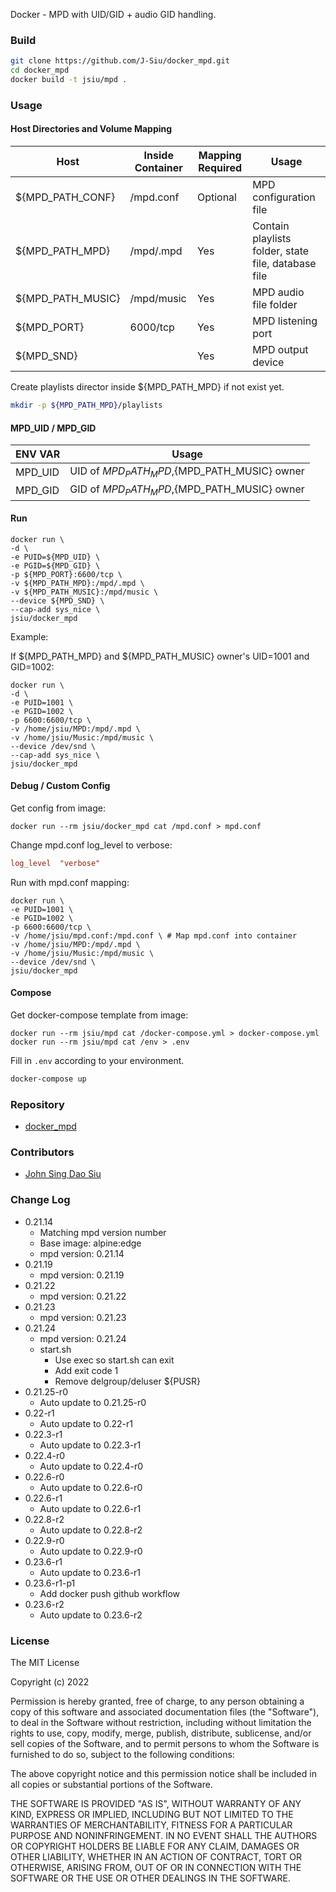 Docker - MPD with UID/GID + audio GID handling.

### Build

```sh
git clone https://github.com/J-Siu/docker_mpd.git
cd docker_mpd
docker build -t jsiu/mpd .
```

### Usage

#### Host Directories and Volume Mapping

Host|Inside Container|Mapping Required|Usage
---|---|---|---
${MPD_PATH_CONF}|/mpd.conf|Optional|MPD configuration file
${MPD_PATH_MPD}|/mpd/.mpd|Yes|Contain playlists folder, state file, database file
${MPD_PATH_MUSIC}|/mpd/music|Yes|MPD audio file folder
${MPD_PORT}|6000/tcp|Yes|MPD listening port
${MPD_SND}||Yes|MPD output device

Create playlists director inside ${MPD_PATH_MPD} if not exist yet.

```sh
mkdir -p ${MPD_PATH_MPD}/playlists
```

#### MPD_UID / MPD_GID

ENV VAR|Usage
---|---
MPD_UID|UID of ${MPD_PATH_MPD},${MPD_PATH_MUSIC} owner
MPD_GID|GID of ${MPD_PATH_MPD},${MPD_PATH_MUSIC} owner

#### Run

```docker
docker run \
-d \
-e PUID=${MPD_UID} \
-e PGID=${MPD_GID} \
-p ${MPD_PORT}:6600/tcp \
-v ${MPD_PATH_MPD}:/mpd/.mpd \
-v ${MPD_PATH_MUSIC}:/mpd/music \
--device ${MPD_SND} \
--cap-add sys_nice \
jsiu/docker_mpd
```

Example:

If ${MPD_PATH_MPD} and ${MPD_PATH_MUSIC} owner's UID=1001 and GID=1002:

```docker
docker run \
-d \
-e PUID=1001 \
-e PGID=1002 \
-p 6600:6600/tcp \
-v /home/jsiu/MPD:/mpd/.mpd \
-v /home/jsiu/Music:/mpd/music \
--device /dev/snd \
--cap-add sys_nice \
jsiu/docker_mpd
```

#### Debug / Custom Config

Get config from image:

```docker
docker run --rm jsiu/docker_mpd cat /mpd.conf > mpd.conf
```

Change mpd.conf log_level to verbose:

```conf
log_level  "verbose"
```

Run with mpd.conf mapping:

```docker
docker run \
-e PUID=1001 \
-e PGID=1002 \
-p 6600:6600/tcp \
-v /home/jsiu/mpd.conf:/mpd.conf \ # Map mpd.conf into container
-v /home/jsiu/MPD:/mpd/.mpd \
-v /home/jsiu/Music:/mpd/music \
--device /dev/snd \
jsiu/docker_mpd
```

#### Compose

Get docker-compose template from image:

```docker
docker run --rm jsiu/mpd cat /docker-compose.yml > docker-compose.yml
docker run --rm jsiu/mpd cat /env > .env
```

Fill in `.env` according to your environment.

```sh
docker-compose up
```

### Repository

- [docker_mpd](https://github.com/J-Siu/docker_mpd)

### Contributors

- [John Sing Dao Siu](https://github.com/J-Siu)

### Change Log

- 0.21.14
  - Matching mpd version number
  - Base image: alpine:edge
  - mpd version: 0.21.14
- 0.21.19
  - mpd version: 0.21.19
- 0.21.22
  - mpd version: 0.21.22
- 0.21.23
  - mpd version: 0.21.23
- 0.21.24
  - mpd version: 0.21.24
  - start.sh
    - Use exec so start.sh can exit
    - Add exit code 1
    - Remove delgroup/deluser ${PUSR}
- 0.21.25-r0
  - Auto update to 0.21.25-r0
- 0.22-r1
  - Auto update to 0.22-r1
- 0.22.3-r1
  - Auto update to 0.22.3-r1
- 0.22.4-r0
  - Auto update to 0.22.4-r0
- 0.22.6-r0
  - Auto update to 0.22.6-r0
- 0.22.6-r1
  - Auto update to 0.22.6-r1
- 0.22.8-r2
  - Auto update to 0.22.8-r2
- 0.22.9-r0
  - Auto update to 0.22.9-r0
- 0.23.6-r1
  - Auto update to 0.23.6-r1
- 0.23.6-r1-p1
  - Add docker push github workflow
- 0.23.6-r2
  - Auto update to 0.23.6-r2
<!--CHANGE-LOG-END-->

### License

The MIT License

Copyright (c) 2022

Permission is hereby granted, free of charge, to any person obtaining a copy of this software and associated documentation files (the "Software"), to deal in the Software without restriction, including without limitation the rights to use, copy, modify, merge, publish, distribute, sublicense, and/or sell copies of the Software, and to permit persons to whom the Software is furnished to do so, subject to the following conditions:

The above copyright notice and this permission notice shall be included in all copies or substantial portions of the Software.

THE SOFTWARE IS PROVIDED "AS IS", WITHOUT WARRANTY OF ANY KIND, EXPRESS OR IMPLIED, INCLUDING BUT NOT LIMITED TO THE WARRANTIES OF MERCHANTABILITY, FITNESS FOR A PARTICULAR PURPOSE AND NONINFRINGEMENT. IN NO EVENT SHALL THE AUTHORS OR COPYRIGHT HOLDERS BE LIABLE FOR ANY CLAIM, DAMAGES OR OTHER LIABILITY, WHETHER IN AN ACTION OF CONTRACT, TORT OR OTHERWISE, ARISING FROM, OUT OF OR IN CONNECTION WITH THE SOFTWARE OR THE USE OR OTHER DEALINGS IN THE SOFTWARE.
